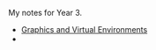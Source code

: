 My notes for Year 3.

- [Graphics and Virtual Environments](Graphics%20and%20Virtual%20Envs%20Index.md)
- 